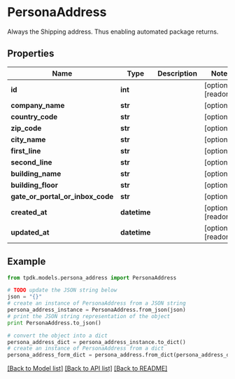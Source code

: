 # PersonaAddress

Always the Shipping address. Thus enabling automated package returns.

## Properties
Name | Type | Description | Notes
------------ | ------------- | ------------- | -------------
**id** | **int** |  | [optional] [readonly] 
**company_name** | **str** |  | [optional] 
**country_code** | **str** |  | [optional] 
**zip_code** | **str** |  | [optional] 
**city_name** | **str** |  | [optional] 
**first_line** | **str** |  | [optional] 
**second_line** | **str** |  | [optional] 
**building_name** | **str** |  | [optional] 
**building_floor** | **str** |  | [optional] 
**gate_or_portal_or_inbox_code** | **str** |  | [optional] 
**created_at** | **datetime** |  | [optional] [readonly] 
**updated_at** | **datetime** |  | [optional] [readonly] 

## Example

```python
from tpdk.models.persona_address import PersonaAddress

# TODO update the JSON string below
json = "{}"
# create an instance of PersonaAddress from a JSON string
persona_address_instance = PersonaAddress.from_json(json)
# print the JSON string representation of the object
print PersonaAddress.to_json()

# convert the object into a dict
persona_address_dict = persona_address_instance.to_dict()
# create an instance of PersonaAddress from a dict
persona_address_form_dict = persona_address.from_dict(persona_address_dict)
```
[[Back to Model list]](../README.md#documentation-for-models) [[Back to API list]](../README.md#documentation-for-api-endpoints) [[Back to README]](../README.md)



